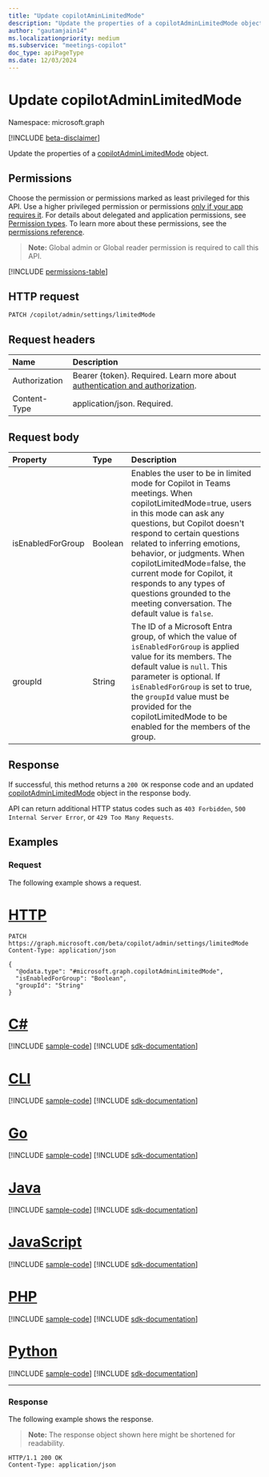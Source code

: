 ```yaml
---
title: "Update copilotAminLimitedMode"
description: "Update the properties of a copilotAdminLimitedMode object."
author: "gautamjain14"
ms.localizationpriority: medium
ms.subservice: "meetings-copilot"
doc_type: apiPageType
ms.date: 12/03/2024
---
```


# Update copilotAdminLimitedMode

Namespace: microsoft.graph

[!INCLUDE [beta-disclaimer](../../includes/beta-disclaimer.md)]

Update the properties of a [copilotAdminLimitedMode](../resources/copilotadminlimitedmode.md) object.

## Permissions

Choose the permission or permissions marked as least privileged for this API. Use a higher privileged permission or permissions [only if your app requires it](/graph/permissions-overview#best-practices-for-using-microsoft-graph-permissions). For details about delegated and application permissions, see [Permission types](/graph/permissions-overview#permission-types). To learn more about these permissions, see the [permissions reference](/graph/permissions-reference).

<!-- {
  "blockType": "permissions",
  "name": "copilotadminlimitedmode-update-permissions"
}
-->
> **Note:** Global admin or Global reader permission is required to call this API.

<!-- { "blockType": "permissions", "name": "copilotadminlimitedmode_update" } -->
[!INCLUDE [permissions-table](../includes/permissions/copilotadminlimitedmode-update-permissions.md)]

## HTTP request

<!-- {
  "blockType": "ignored"
}
-->
``` http
PATCH /copilot/admin/settings/limitedMode
```

## Request headers

|Name|Description|
|:---|:---|
|Authorization|Bearer {token}. Required. Learn more about [authentication and authorization](/graph/auth/auth-concepts).|
|Content-Type|application/json. Required.|

## Request body

|Property|Type|Description|
|:---|:---|:---|
|isEnabledForGroup|Boolean|Enables the user to be in limited mode for Copilot in Teams meetings. When copilotLimitedMode=true, users in this mode can ask any questions, but Copilot doesn't respond to certain questions related to inferring emotions, behavior, or judgments. When copilotLimitedMode=false, the current mode for Copilot, it responds to any types of questions grounded to the meeting conversation. The default value is `false`.|
|groupId|String|The ID of a Microsoft Entra group, of which the value of `isEnabledForGroup` is applied value for its members. The default value is `null`. This parameter is optional. If `isEnabledForGroup` is set to true, the `groupId` value must be provided for the copilotLimitedMode to be enabled for the members of the group.|

## Response

If successful, this method returns a `200 OK` response code and an updated [copilotAdminLimitedMode](../resources/copilotadminlimitedmode.md) object in the response body.

API can return additional HTTP status codes such as `403 Forbidden`, `500 Internal Server Error`, or `429 Too Many Requests`.

## Examples

### Request

The following example shows a request.
# [HTTP](#tab/http)
<!-- {
  "blockType": "request",
  "name": "update_copilotadminlimitedmode"
}
-->
``` http
PATCH https://graph.microsoft.com/beta/copilot/admin/settings/limitedMode
Content-Type: application/json

{
  "@odata.type": "#microsoft.graph.copilotAdminLimitedMode",
  "isEnabledForGroup": "Boolean",
  "groupId": "String"
}
```

# [C#](#tab/csharp)
[!INCLUDE [sample-code](../includes/snippets/csharp/update-copilotadminlimitedmode-csharp-snippets.md)]
[!INCLUDE [sdk-documentation](../includes/snippets/snippets-sdk-documentation-link.md)]

# [CLI](#tab/cli)
[!INCLUDE [sample-code](../includes/snippets/cli/update-copilotadminlimitedmode-cli-snippets.md)]
[!INCLUDE [sdk-documentation](../includes/snippets/snippets-sdk-documentation-link.md)]

# [Go](#tab/go)
[!INCLUDE [sample-code](../includes/snippets/go/update-copilotadminlimitedmode-go-snippets.md)]
[!INCLUDE [sdk-documentation](../includes/snippets/snippets-sdk-documentation-link.md)]

# [Java](#tab/java)
[!INCLUDE [sample-code](../includes/snippets/java/update-copilotadminlimitedmode-java-snippets.md)]
[!INCLUDE [sdk-documentation](../includes/snippets/snippets-sdk-documentation-link.md)]

# [JavaScript](#tab/javascript)
[!INCLUDE [sample-code](../includes/snippets/javascript/update-copilotadminlimitedmode-javascript-snippets.md)]
[!INCLUDE [sdk-documentation](../includes/snippets/snippets-sdk-documentation-link.md)]

# [PHP](#tab/php)
[!INCLUDE [sample-code](../includes/snippets/php/update-copilotadminlimitedmode-php-snippets.md)]
[!INCLUDE [sdk-documentation](../includes/snippets/snippets-sdk-documentation-link.md)]

# [Python](#tab/python)
[!INCLUDE [sample-code](../includes/snippets/python/update-copilotadminlimitedmode-python-snippets.md)]
[!INCLUDE [sdk-documentation](../includes/snippets/snippets-sdk-documentation-link.md)]

---

### Response

The following example shows the response.
>**Note:** The response object shown here might be shortened for readability.
<!-- {
  "blockType": "response",
  "truncated": true
}
-->
``` http
HTTP/1.1 200 OK
Content-Type: application/json
```

